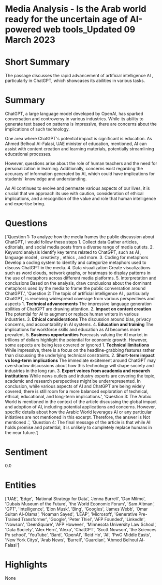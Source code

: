 # Media Analysis - Is the Arab world ready for the uncertain age of AI-powered web tools_Updated 09 March 2023

# Short Summary
The passage discusses the rapid advancement of artificial intelligence AI , particularly in ChatGPT, which showcases its abilities in various tasks.

# Summary
ChatGPT, a large language model developed by OpenAI, has sparked conversation and controversy in various industries. While its ability to generate text based on patterns is impressive, there are concerns about the implications of such technology.

One area where ChatGPT's potential impact is significant is education. As Ahmed Belhoul Al-Falasi, UAE minister of education, mentioned, AI can assist with content creation and learning materials, potentially streamlining educational processes.

However, questions arise about the role of human teachers and the need for personalization in learning. Additionally, concerns exist regarding the accuracy of information generated by AI, which could have implications for students' knowledge and understanding.

As AI continues to evolve and permeate various aspects of our lives, it is crucial that we approach its use with caution, consideration of ethical implications, and a recognition of the value and role that human intelligence and expertise bring.

# Questions
['Question 1: To analyze how the media frames the public discussion about ChatGPT, I would follow these steps  1. Collect data Gather articles, editorials, and social media posts from a diverse range of media outlets. 2. Keyword analysis Identify key terms related to ChatGPT, such as AI , language model , creativity , ethics , and more. 3. Coding for metaphors Develop a coding system to identify and categorize metaphors used to discuss ChatGPT in the media. 4. Data visualization Create visualizations such as word clouds, network graphs, or heatmaps to display patterns in the use of metaphors across different media platforms. 5. Interpretation and conclusions Based on the analysis, draw conclusions about the dominant metaphors used by the media to frame the public conversation around ChatGPT.', 'Question 2: The topic of artificial intelligence AI , particularly ChatGPT, is receiving widespread coverage from various perspectives and aspects  1. **Technical advancements** The impressive language generation abilities of ChatGPT are drawing attention. 2. **Impact on content creation** The potential for AI to augment or replace human writers in various industries. 3. **Ethical considerations** The discussion around bias, privacy concerns, and accountability in AI systems. 4. **Education and training** The implications for workforce skills and education as AI becomes more prevalent. 5. **Business opportunities** Forecasts valuing the AI market in trillions of dollars highlight the potential for economic growth. However, some aspects are being less covered or ignored  1. **Technical limitations** While impressive, there is a focus on the headline-grabbing features rather than discussing the underlying technical constraints. 2. **Short-term impact vs long-term implications** The immediate excitement around ChatGPT may overshadow discussions about how this technology will shape society and industries in the long run. 3. **Expert voices from academia and research institutions** While news outlets and industry experts are covering the topic, academic and research perspectives might be underrepresented. In conclusion, while various aspects of AI and ChatGPT are being widely covered, there is still room for a more balanced exploration of technical, ethical, educational, and long-term implications.', 'Question 3: The Arabic World is mentioned in the context of the article discussing the global impact and adoption of AI, including potential applications and concerns. However, specific details about how the Arabic World leverages AI or any particular initiatives are not mentioned in this excerpt. Therefore, the answer is Not mentioned .', 'Question 4: The final message of the article is that while AI holds promise and potential, it is unlikely to completely replace humans in the near future.']

# Sentiment
0.0

# Entities
['UAE', 'Edge', 'National Strategy for Data', 'Jenna Burrell', 'Dan Milmo', 'Dubais Museum of the Future', 'the World Economic Forum', 'Sam Altman', 'GPT', 'Intelligence', 'Elon Musk', 'Bing', 'Googles', 'James Webb', 'Omar Sultan Al-Olama', 'Noaman Sayed', 'LEAP', 'Microsoft', 'Generative Pre-Trained Transformer', 'Google', 'Peter Thiel', 'AFP Founded', 'LinkedIn', 'Nowson', 'DeenSquare', 'AFP However', 'Minnesota University Law School', 'Data Society', 'Alex Hern', 'Alexa', 'ChatGPT', 'Scott Nowson', 'the Sciences Po school', 'YouTube', 'Bard', 'OpenAI', 'Reid Ho', 'AI', 'PwC Middle Easts', 'New York Citys', 'Arab News', 'Burrell', 'Guardian', 'Ahmed Belhoul Al-Falasi']

# Highlights
None

